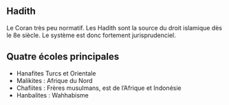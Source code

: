 ## Hadith

Le Coran très peu normatif. Les Hadith sont la source du droit islamique dès le 8e siècle. Le système est donc fortement jurisprudenciel. 

## Quatre écoles principales

* Hanafites Turcs et Orientale
* Malikites : Afrique du Nord
* Chafiites : Frères musulmans, est de l’Afrique et Indonésie
* Hanbalites : Wahhabisme